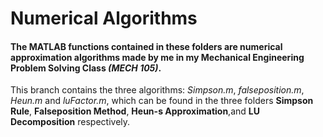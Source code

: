 # Numerical Algorithms
#### The MATLAB functions contained in these folders are **numerical approximation algorithms** made by me in my Mechanical Engineering Problem Solving Class *(MECH 105)*.
This branch contains the three algorithms: *Simpson.m*, *falseposition.m*, *Heun.m* and *luFactor.m*, which can be found in the three folders **Simpson Rule**, **Falseposition Method**, **Heun-s Approximation**,and **LU Decomposition** respectively.
